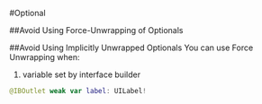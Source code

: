 #Optional

##Avoid Using Force-Unwrapping of Optionals

##Avoid Using Implicitly Unwrapped Optionals
You can use Force Unwrapping when:

1. variable set by interface builder
```swift
@IBOutlet weak var label: UILabel!
```
